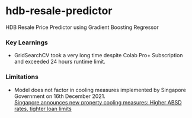 # hdb-resale-predictor
HDB Resale Price Predictor using Gradient Boosting Regressor

### Key Learnings 
* GridSearchCV took a very long time despite Colab Pro+ Subscription and exceeded 24 hours runtime limit.

### Limitations
* Model does not factor in cooling measures implemented by Singapore Government on 16th December 2021.<br>[Singapore announces new property cooling measures: Higher ABSD rates, tighter loan limits](https://www.channelnewsasia.com/singapore/property-cooling-measures-absd-tdsr-ltv-loan-hdb-2382301)
